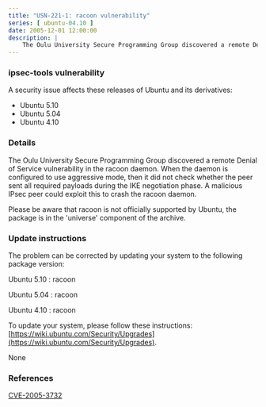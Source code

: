 ```yaml
---
title: "USN-221-1: racoon vulnerability"
series: [ ubuntu-04.10 ]
date: 2005-12-01 12:00:00
description: |
    The Oulu University Secure Programming Group discovered a remote Denial of Service vulnerability in the racoon daemon. When the daemon is configured to use aggressive mode, then it did not check whether the peer sent all required payloads during the IKE negotiation phase. A malicious IPsec peer could exploit this to crash the racoon daemon.
--- 
```

 
### ipsec-tools vulnerability

A security issue affects these releases of Ubuntu and its derivatives:

* Ubuntu 5.10
* Ubuntu 5.04
* Ubuntu 4.10

### Details

The Oulu University Secure Programming Group discovered a remote Denial of Service vulnerability in the racoon daemon. When the daemon is configured to use aggressive mode, then it did not check whether the peer sent all required payloads during the IKE negotiation phase. A malicious IPsec peer could exploit this to crash the racoon daemon.

Please be aware that racoon is not officially supported by Ubuntu, the package is in the &#39;universe&#39; component of the archive.

### Update instructions

The problem can be corrected by updating your system to the following package version:

Ubuntu 5.10
 : racoon 

Ubuntu 5.04
 : racoon 

Ubuntu 4.10
 : racoon 

To update your system, please follow these instructions: [https://wiki.ubuntu.com/Security/Upgrades](https://wiki.ubuntu.com/Security/Upgrades).

None

### References

 [CVE-2005-3732](http://people.ubuntu.com/~ubuntu-security/cve/CVE-2005-3732)
 

